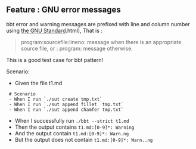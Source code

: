 ## Feature : GNU error messages
   
bbt error and warning messages are prefixed with line and column number using [the GNU Standard](https://www.gnu.org/prep/standards/html_node/Errors).html),
That is :
> program:sourcefile:lineno: message
when there is an appropriate source file, or :
> program: message
otherwise.

This is a good test case for bbt pattern!

Scenario: 
- Given the file t1.md
 ```
  # Scenario
  - When I run `./sut create tmp.txt`
  - When I run `./sut append fillet  tmp.txt`
  - When I run `./sut append chamfer tmp.txt`
  ```

- When I successfully run `./bbt --strict t1.md`
- Then the output contains `t1.md:[0-9]*: Warning`
- And the output contain          `t1.md:[0-9]*: Warn.ng`
- But the output does not contain `t1.md:[0-9]*: Warn..ng`